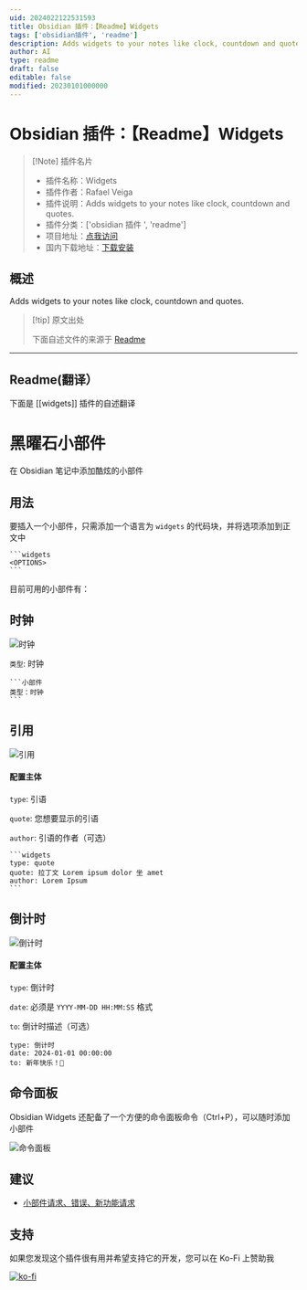 ```yaml
---
uid: 2024022122531593
title: Obsidian 插件：【Readme】Widgets
tags: ['obsidian插件', 'readme']
description: Adds widgets to your notes like clock, countdown and quotes.
author: AI
type: readme
draft: false
editable: false
modified: 20230101000000
---
```


# Obsidian 插件：【Readme】Widgets

> [!Note] 插件名片
> - 插件名称：Widgets
> - 插件作者：Rafael Veiga
> - 插件说明：Adds widgets to your notes like clock, countdown and quotes.
> - 插件分类：['obsidian 插件 ', 'readme']
> - 项目地址：[点我访问](https://github.com/rafaelveiga/obsidian-widgets)
> - 国内下载地址：[下载安装](https://pkmer.cn/products/plugin/pluginMarket/?widgets)

## 概述

Adds widgets to your notes like clock, countdown and quotes.

> [!tip] 原文出处
>
>下面自述文件的来源于 [Readme](https://ghproxy.net/https://raw.githubusercontent.com/rafaelveiga/obsidian-widgets/master/README.md)
>

---

## Readme(翻译）

下面是 [[widgets]] 插件的自述翻译

# 黑曜石小部件

在 Obsidian 笔记中添加酷炫的小部件

## 用法

要插入一个小部件，只需添加一个语言为 `widgets` 的代码块，并将选项添加到正文中

````
```widgets
<OPTIONS>
```
````

目前可用的小部件有：

## 时钟

![时钟](public/clock.png)

`类型`: 时钟

````
```小部件
类型：时钟
```
````

## 引用

![引用](public/quote.png)

#### 配置主体

`type`: 引语

`quote`: 您想要显示的引语

`author`: 引语的作者（可选）

````
```widgets
type: quote
quote: 拉丁文 Lorem ipsum dolor 坐 amet
author: Lorem Ipsum
```
````

## 倒计时

![倒计时](public/countdown.png)

#### 配置主体

`type`: 倒计时

`date`: 必须是 `YYYY-MM-DD HH:MM:SS` 格式

`to`: 倒计时描述（可选）

```widgets
type: 倒计时
date: 2024-01-01 00:00:00
to: 新年快乐！🎉
```

## 命令面板

Obsidian Widgets 还配备了一个方便的命令面板命令（Ctrl+P），可以随时添加小部件

![命令面板](public/command-pallete.png)

## 建议

- [小部件请求、错误、新功能请求](https://github.com/rafaelveiga/obsidian-widgets/issues)

## 支持

如果您发现这个插件很有用并希望支持它的开发，您可以在 Ko-Fi 上赞助我

[![ko-fi](https://ko-fi.com/img/githubbutton_sm.svg)](https://ko-fi.com/Z8Z0SNIS3)
